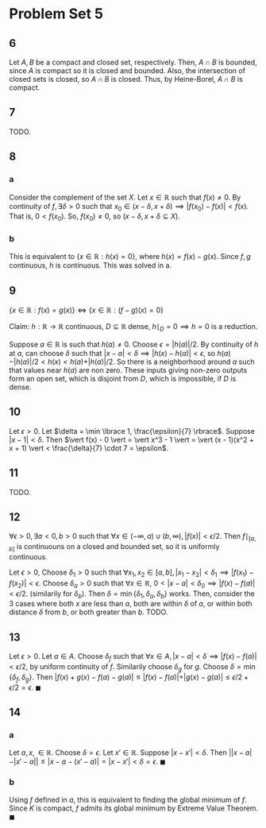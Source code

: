# Problem Set 5

## 6

Let $A, B$ be a compact and closed set, respectively. Then, $A \cap B$ is bounded, since $A$ is compact so it is closed and bounded. Also, the intersection of closed sets is closed, so $A \cap B$ is closed. Thus, by Heine-Borel, $A \cap B$ is compact.

## 7

TODO.

## 8

### a

Consider the complement of the set $X$. Let $x \in \mathbb R$ such that $f(x) \neq 0$. By continuity of $f, \exists \delta > 0$ such that $x_0 \in (x - \delta, x+ \delta) \implies \vert f(x_0) - f(x) \vert < f(x)$. That is, $0 < f(x_0)$. So, $f(x_0) \neq 0$, so $(x - \delta, x+ \delta \subseteq X)$.

### b

This is equivalent to $\lbrace x \in \mathbb R : h(x) = 0 \rbrace$, where $h(x) = f(x) - g(x)$. Since $f, g$ continuous, $h$ is continuous. This was solved in a.

## 9

$\lbrace x \in \mathbb R : f(x) = g(x) \rbrace \iff \lbrace x \in \mathbb R : (f-g)(x) = 0 \rbrace$

Claim: $h: \mathbb R \to \mathbb R$ continuous, $D \subseteq \mathbb R$ dense, $h \mid_D = 0 \implies h = 0$ is a reduction.

Suppose $a \in \mathbb R$ is such that $h(a) \neq 0$. Choose $\epsilon = \vert h(a) \vert /2$. By continuity of $h$ at $a$, can choose $\delta$ such that $\vert x - a \vert < \delta \implies \vert h(x) - h(a) \vert < \epsilon$, so $h(a) - \vert h(a) \vert / 2 < h(x) < h(a) + \vert h(a) \vert/2$. So there is a neighborhood around $a$ such that values near $h(a)$ are non zero. These inputs giving non-zero outputs form an open set, which is disjoint from $D$, which is impossible, if $D$ is dense.

## 10

Let $\epsilon > 0$. Let $\delta = \min \lbrace 1, \frac{\epsilon}{7} \rbrace$. Suppose $\vert x - 1 \vert < \delta$. Then $\vert f(x) - 0 \vert = \vert x^3 - 1 \vert = \vert (x - 1)(x^2 + x + 1) \vert < \frac{\delta}{7} \cdot 7 = \epsilon$.

## 11 

TODO.

## 12

$\forall \epsilon > 0, \exists a < 0, b > 0$ such that $\forall x \in (-\infty, a) \cup (b, \infty), \vert f(x) \vert < \epsilon/2$. Then $f \mid_[a, b]$ is continuouns on a closed and bounded set, so it is uniformly continuous.

Let $\epsilon > 0$, Choose $\delta_1 > 0$ such that $\forall x_1, x_2 \in [a, b], \vert x_1 - x_2 \vert < \delta_1 \implies \vert f(x_1) - f(x_2) \vert < \epsilon$. Choose $\delta_a > 0$ such that $\forall x \in \mathbb R$, $0 < \vert x - a \vert < \delta_0 \implies \vert f(x) - f(a) \vert < \epsilon/2$. (similarily for $\delta_b$). Then $\delta = \min\lbrace \delta_1, \delta_a, \delta_b \rbrace$ works. Then, consider the 3 cases where both $x$ are less than $a$, both are within $\delta$ of $a$, or within both distance $\delta$ from $b$, or both greater than $b$. TODO.

## 13

Let $\epsilon > 0$. Let $a \in A$. Choose $\delta_f$ such that $\forall x \in A, \vert x - a \vert < \delta \implies \vert f(x) - f(a) \vert < \epsilon/2$, by uniform continuity of $f$. Similarily choose $\delta_g$ for $g$. Choose $\delta = \min \lbrace \delta_f, \delta_g \rbrace$. Then $\vert f(x) + g(x) - f(a) - g(a) \vert \leq \vert f(x) - f(a) \vert + \vert g(x) - g(a) \vert \leq \epsilon/2 + \epsilon/2 = \epsilon$. $\blacksquare$

## 14

### a

Let $a, x, \in \mathbb R$. Choose $\delta = \epsilon$. Let $x' \in \mathbb R$. Suppose $\vert x - x' \vert < \delta$. Then $\vert \vert x - a \vert - \vert x' - a \vert \vert \leq \vert x - a - (x' - a) \vert = \vert x - x' \vert < \delta = \epsilon$. $\blacksquare$

### b

Using $f$ defined in $a$, this is equivalent to finding the global minimum of $f$. Since $K$ is compact, $f$ admits its global minimum by Extreme Value Theorem. $\blacksquare$

